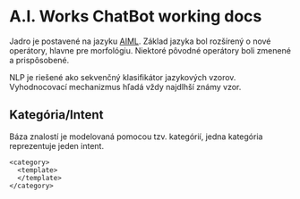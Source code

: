 # A.I. Works ChatBot working docs

Jadro je postavené na jazyku <a href="https://www.pandorabots.com/docs/" target="_blank">AIML</a>.
Základ jazyka bol rozšírený o nové operátory, hlavne pre morfológiu. Niektoré pôvodné operátory boli
zmenené a prispôsobené.

NLP je riešené ako sekvenčný klasifikátor jazykových vzorov. Vyhodnocovací mechanizmus hľadá
vždy najdlhší známy vzor.

## Kategória/Intent

Báza znalostí je modelovaná pomocou tzv. kategórií, jedna kategória reprezentuje
jeden intent.

```
<category>
  <template>
  </template>
</category>
```
